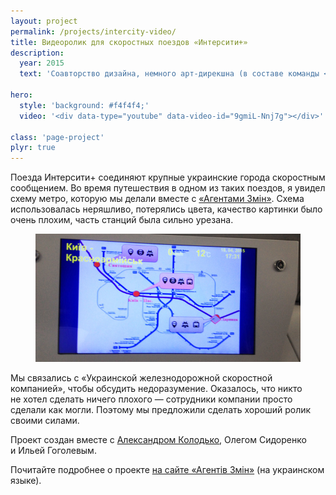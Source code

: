 ```yaml
---
layout: project
permalink: /projects/intercity-video/
title: Видеоролик для скоростных поездов «Интерсити+»
description:
  year: 2015
  text: 'Соавторство дизайна, немного арт-дирекшна (в составе команды <a href="https://facebook.com/agentyzmin">«Агенти Змін»</a>)'

hero:
  style: 'background: #f4f4f4;'
  video: '<div data-type="youtube" data-video-id="9gmiL-Nnj7g"></div>'

class: 'page-project'
plyr: true
---
```


Поезда Интерсити+ соединяют крупные украинские города скоростным сообщением. Во время путешествия в одном из таких поездов, я увидел схему метро, которую мы делали вместе с <a href="https://facebook.com/agentyzmin">«Агентами Змін»</a>. Схема использовалась неряшливо, потерялись цвета, качество картинки было очень плохим, часть станций была сильно урезана.

<figure>
  <img src="/i/projects/intercity-video/before.jpg" alt="Кадр из предыдущего видео">
</figure>

Мы связались с «Украинской железнодорожной скоростной компанией», чтобы обсудить недоразумение. Оказалось, что никто не хотел сделать ничего плохого — сотрудники компании просто сделали как могли. Поэтому мы предложили сделать хороший ролик своими силами.

Проект создан вместе с [Александром Колодько](http://alexkolodko.com/), Олегом Сидоренко и Ильей Гоголевым.

Почитайте подробнее о проекте [на сайте «Агентів Змін»](http://a3.kyiv.ua/intercity/) (на украинском языке).